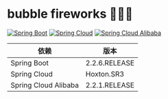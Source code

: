 # bubble fireworks 🎉🎉🎉

[![Spring Boot](https://img.shields.io/badge/SpringBoot-2.2.6.RELEASE-blue.svg)](https://github.com/spring-projects/spring-boot)
[![Spring Cloud](https://img.shields.io/badge/SpringCloud-Hoxton.SR3-blue.svg)](https://github.com/spring-cloud)
[![Spring Cloud Alibaba](https://img.shields.io/badge/SpringCloudAlibaba-2.2.1.RELEASE-blue.svg)](https://github.com/alibaba/spring-cloud-alibaba)


依赖 | 版本
---|---
Spring Boot |  2.2.6.RELEASE
Spring Cloud |  Hoxton.SR3  
Spring Cloud Alibaba |  2.2.1.RELEASE  
   